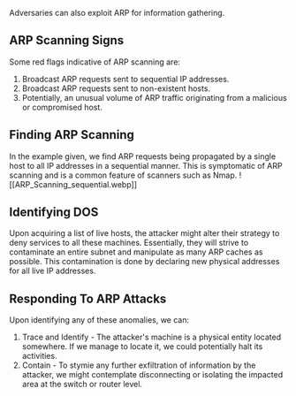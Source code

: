 Adversaries can also exploit ARP for information gathering.

## ARP Scanning Signs

Some red flags indicative of ARP scanning are:
1. Broadcast ARP requests sent to sequential IP addresses.
2. Broadcast ARP requests sent to non-existent hosts.
3. Potentially, an unusual volume of ARP traffic originating from a malicious or compromised host.

## Finding ARP Scanning

In the example given, we find ARP requests being propagated by a single host to all IP addresses in a sequential manner. This is symptomatic of ARP scanning and is a common feature of scanners such as Nmap.
![[ARP_Scanning_sequential.webp]]

## Identifying DOS

Upon acquiring a list of live hosts, the attacker might alter their strategy to deny services to all these machines. Essentially, they will strive to contaminate an entire subnet and manipulate as many ARP caches as possible.
This contamination is done by declaring new physical addresses for all live IP addresses.

## Responding To ARP Attacks

Upon identifying any of these anomalies, we can:
1. Trace and Identify - The attacker's machine is a physical entity located somewhere. If we manage to locate it, we could potentially halt its activities.
2. Contain - To stymie any further exfiltration of information by the attacker, we might contemplate disconnecting or isolating the impacted area at the switch or router level.
